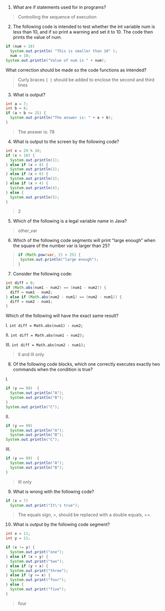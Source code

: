 1. What are if statements used for in programs?
> Controlling the sequence of execution 

2. The following code is intended to test whether the int variable num is less than 10, and if so print a warning and set it to 10. The code then prints the value of num.

```java
if (num < 10)
  System.out.println( "This is smaller than 10" );
  num = 10;
System.out.println("Value of num is " + num);
```

What correction should be made so the code functions as intended?

> Curly braces `{ }` should be added to enclose the second and third lines 

3. What is output?

```java
int a = 7;
int b = 8;
if (a + b <= 15) {
  System.out.println("The answer is: " + a + b);
}
```

> The answer is: 78

4. What is output to the screen by the following code?

```java
int x = 29 % 10;
if (x > 10) {
  System.out.println(1);
} else if (x > 8) {
  System.out.println(2);
} else if (x > 6) {
  System.out.println(3);
} else if (x > 4) {
  System.out.println(4);
} else {
  System.out.println(5);
}
```

> 2

5. Which of the following is a legal variable name in Java?

> other_var 

6. Which of the following code segments will print “large enough” when the square of the number var is larger than 25?

> ```java
> if (Math.pow(var, 2) > 25) {
>  System.out.println("large enough");
> }
> ```

7. Consider the following code:

```java
int diff = 0;
if (Math.abs(num1 - num2) == (num1 - num2)) {
  diff = num1 - num2;
} else if (Math.abs(num2 - num1) == (num2 - num1)) {
  diff = num2 - num1;
}
```

Which of the following will have the exact same result?

I. `int diff = Math.abs(num1) - num2;`

II. `int diff = Math.abs(num1 - num2);`

III. `int diff = Math.abs(num2 - num1);`

> II and III only 

8. Of the following code blocks, which one correctly executes exactly two commands when the condition is true?

I.

```java
if (y == 99)  {
  System.out.println("A");
  System.out.println("B");
}
System.out.println("C");
```

II.

```java
if (y == 99)
  System.out.println("A");
  System.out.println("B");
System.out.println("C");
```

III.

```java
if (y == 99)  {
  System.out.println("A");
  System.out.println("B");
}
```

> III only 

9. What is wrong with the following code?

```java
if (x = 7)
  System.out.print("It\'s true");
```

> The equals sign, =, should be replaced with a double equals, ==. 

10. What is output by the following code segment?

```java
int x = 11;
int y = 11;

if (x != y) {
  System.out.print("one");
} else if (x > y) {
  System.out.print("two");
} else if (y < x) {
  System.out.print("three");
} else if (y >= x) {
  System.out.print("four");
} else {
  System.out.print("five");
}
```

> four